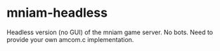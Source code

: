 # mniam-headless
Headless version (no GUI) of the mniam game server.
No bots.
Need to provide your own amcom.c implementation.
